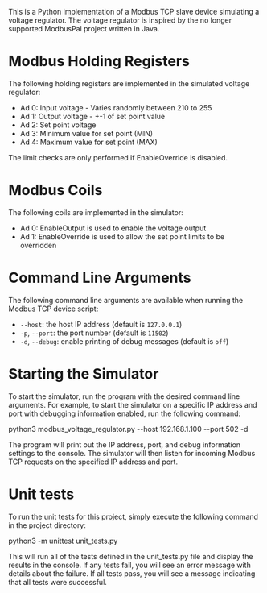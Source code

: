 This is a Python implementation of a Modbus TCP slave device simulating a voltage regulator. The voltage regulator is inspired by the no longer supported ModbusPal project written in Java.

# Modbus Holding Registers
The following holding registers are implemented in the simulated voltage regulator:

- Ad 0: Input voltage - Varies randomly between 210 to 255
- Ad 1: Output voltage - +-1 of set point value
- Ad 2: Set point voltage
- Ad 3: Minimum value for set point (MIN)
- Ad 4: Maximum value for set point (MAX)

The limit checks are only performed if EnableOverride is disabled.

# Modbus Coils
The following coils are implemented in the simulator:

- Ad 0: EnableOutput is used to enable the voltage output
- Ad 1: EnableOverride is used to allow the set point limits to be overridden

# Command Line Arguments

The following command line arguments are available when running the Modbus TCP device script:

* `--host`: the host IP address (default is `127.0.0.1`)
* `-p`, `--port`: the port number (default is `11502`)
* `-d`, `--debug`: enable printing of debug messages (default is `off`)

# Starting the Simulator

To start the simulator, run the program with the desired command line arguments. For example, to start the simulator on a specific IP address and port with debugging information enabled, run the following command:

python3 modbus_voltage_regulator.py --host 192.168.1.100 --port 502 -d

The program will print out the IP address, port, and debug information settings to the console. The simulator will then listen for incoming Modbus TCP requests on the specified IP address and port.

# Unit tests

To run the unit tests for this project, simply execute the following command in the project directory:

python3 -m unittest unit_tests.py

This will run all of the tests defined in the unit_tests.py file and display the results in the console. If any tests fail, you will see an error message with details about the failure. If all tests pass, you will see a message indicating that all tests were successful.
